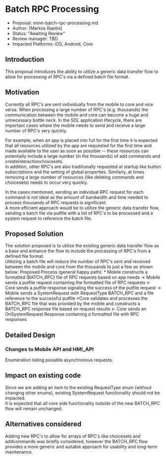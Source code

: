 # Batch RPC Processing

* Proposal: nnnn-batch-rpc-processing.md
* Author: [Markos Rapitis]
* Status: "Awaiting Review"
* Review manager: TBD
* Impacted Platforms: iOS, Android, Core

## Introduction
This proposal introduces the ability to utilize a generic data transfer flow to allow for processing of RPC's via a defined batch file format.

## Motivation
Currently all RPC's are sent individually from the mobile to core and vice versa.  When processing a large number of RPC's (e.g. thousands) the communication between the mobile and core can become a huge and unnecessary bottle neck.
In the SDL application lifecycle, there are important cases where the mobile needs to send and receive a large number of RPC's very quickly.  

For example, when an app is placed into full for the first time it is expected that all resources utilized by the app are requested for the first time and made available to the user as soon as possible -- these resources can potentially include a large number (in the thousands) of add commands and createinteractionchoicesets.  
In addition, other RPC's are also traditionally requested at startup like button subscriptions and the setting of global properties.  Similarly, at times removing a large number of resources (like deleting commands and choicesets) needs to occur very quickly. 

In the cases mentioned, sending an individual RPC request for each command is not ideal as the amount of bandwidth and time needed to process thousands of RPC requests is significant.  
A more efficient approach would be to utilize the generic data transfer flow, sending a batch file via putfile with a list of RPC's to be processed and a system request to reference the batch file.


## Proposed Solution
The solution proposed is to utilize the existing generic data transfer flow as a base and enhance the flow to include the processing of RPC's from a defined file format.  
Utilizing a batch file will reduce the number of RPC's sent and received between the mobile and core from the thousands to just a few as shown below:
Proposed Process (general happy path):
	* Mobile constructs a formatted (BATCH_RPC) file of RPC requests based on app needs
	-> Mobile sends a putfile request containing the formatted file of RPC requests
	<- Core sends a putfile response signaling the success of the putfile request
	-> Mobile sends a SystemRequest with RequestType BATCH_RPC and a file reference to the successful putfile
	*Core validates and processes the BATCH_RPC file that was provided by the mobile and constructs a BATCH_RPC response file based on request results 
	<- Core sends an OnSystemRequest Response containing a formatted file with RPC responses

	
## Detailed Design

### Changes to Mobile API and HMI_API
  <enum name="RequestType">
    <description>Enumeration listing possible asynchronous requests.</description>
    <element name="HTTP" />
    <element name="FILE_RESUME" />
    <element name="AUTH_REQUEST" />
    <element name="AUTH_CHALLENGE" />
    <element name="AUTH_ACK" />
    <element name="PROPRIETARY" />
    <element name="QUERY_APPS" />
    <element name="LAUNCH_APP" />
    <element name="LOCK_SCREEN_ICON_URL" />
    <element name="TRAFFIC_MESSAGE_CHANNEL" />
    <element name="DRIVER_PROFILE" />
    <element name="VOICE_SEARCH" />
    <element name="NAVIGATION" />
    <element name="PHONE" />
    <element name="CLIMATE" />
    <element name="SETTINGS" />
    <element name="VEHICLE_DIAGNOSTICS" />
    <element name="EMERGENCY" />
    <element name="MEDIA" />  
    <element name="FOTA" />
	<element name="BATCH_RPC" /> <!--New item added to this enum-->
  </enum>
  

## Impact on existing code
Since we are adding an item to the existing RequestType enum (without changing other enums), existing SystemRequest functionality should not be impacted.  
It is expected that all core side functionality outside of the new BATCH_RPC flow will remain unchanged.

## Alternatives considered
Adding new RPC's to allow for arrays of RPC's like choicesets and addcommands was briefly considered, however the BATCH_RPC flow provides a more generic and suitable approach for usability and long-term maintenance.
